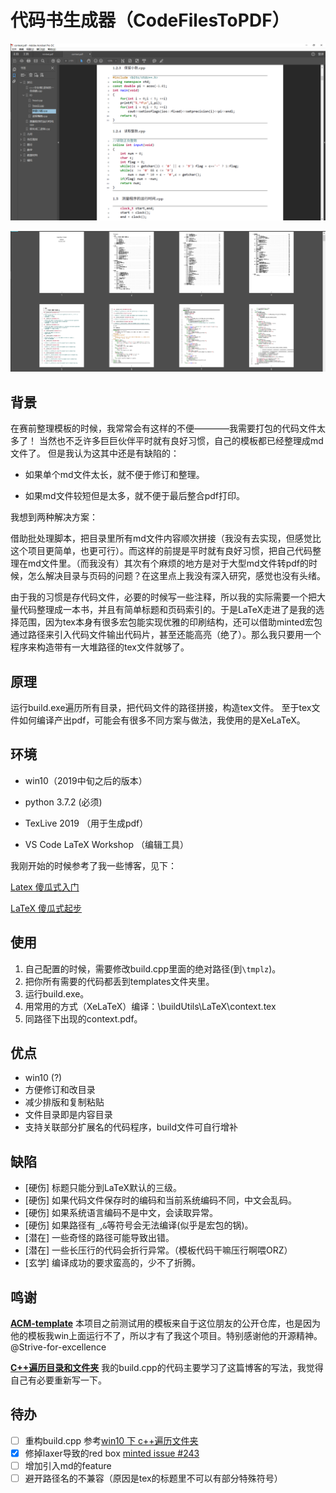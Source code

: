 # 代码书生成器（CodeFilesToPDF）

![onepage](readme.img/onepage.png)

![pages](readme.img/pages.png)

## 背景

在赛前整理模板的时候，我常常会有这样的不便————我需要打包的代码文件太多了！
当然也不乏许多巨巨伙伴平时就有良好习惯，自己的模板都已经整理成md文件了。
但是我认为这其中还是有缺陷的：

- 如果单个md文件太长，就不便于修订和整理。

- 如果md文件较短但是太多，就不便于最后整合pdf打印。

我想到两种解决方案：

借助批处理脚本，把目录里所有md文件内容顺次拼接（我没有去实现，但感觉比这个项目更简单，也更可行）。而这样的前提是平时就有良好习惯，把自己代码整理在md文件里。（而我没有）其次有个麻烦的地方是对于大型md文件转pdf的时候，怎么解决目录与页码的问题？在这里点上我没有深入研究，感觉也没有头绪。
  
由于我的习惯是存代码文件，必要的时候写一些注释，所以我的实际需要一个把大量代码整理成一本书，并且有简单标题和页码索引的。于是LaTeX走进了是我的选择范围，因为tex本身有很多宏包能实现优雅的印刷结构，还可以借助minted宏包通过路径来引入代码文件输出代码片，甚至还能高亮（绝了）。那么我只要用一个程序来构造带有一大堆路径的tex文件就够了。

## 原理

运行build.exe遍历所有目录，把代码文件的路径拼接，构造tex文件。
至于tex文件如何编译产出pdf，可能会有很多不同方案与做法，我使用的是XeLaTeX。

## 环境

- win10（2019中旬之后的版本）

- python 3.7.2 (必须)

- TexLive 2019 （用于生成pdf）

- VS Code LaTeX Workshop （编辑工具）

我刚开始的时候参考了我一些博客，见下：

[Latex 傻瓜式入门](https://www.cnblogs.com/tieway59/p/11123628.html)

[LaTeX 傻瓜式起步](https://www.cnblogs.com/tieway59/p/11125628.html)

## 使用

1. 自己配置的时候，需要修改build.cpp里面的绝对路径(到`\tmplz`)。
2. 把你所有需要的代码都丢到templates文件夹里。
3. 运行build.exe。
4. 用常用的方式（XeLaTeX）编译：\buildUtils\LaTeX\context.tex
5. 同路径下出现的context.pdf。

## 优点

- win10 (?)
- 方便修订和改目录
- 减少排版和复制粘贴
- 文件目录即是内容目录
- 支持关联部分扩展名的代码程序，build文件可自行增补

## 缺陷

- [硬伤] 标题只能分到LaTeX默认的三级。
- [硬伤] 如果代码文件保存时的编码和当前系统编码不同，中文会乱码。
- [硬伤] 如果系统语言编码不是中文，会读取异常。
- [硬伤] 如果路径有`_`,`&`等符号会无法编译(似乎是宏包的锅)。 
- [潜在] 一些奇怪的路径可能导致出错。
- [潜在] 一些长压行的代码会折行异常。（模板代码干嘛压行啊喂ORZ）
- [玄学] 编译成功的要求蛮高的，少不了折腾。

## 鸣谢

[**ACM-template**](https://github.com/Strive-for-excellence/ACM-template) 本项目之前测试用的模板来自于这位朋友的公开仓库，也是因为他的模板我win上面运行不了，所以才有了我这个项目。特别感谢他的开源精神。@Strive-for-excellence

[**C++遍历目录和文件夹**](https://www.cnblogs.com/tinaluo/p/6824674.html) 我的build.cpp的代码主要学习了这篇博客的写法，我觉得自己有必要重新写一下。

## 待办

- [ ] 重构build.cpp 参考[win10 下 c++遍历文件夹](https://blog.csdn.net/ming5945/article/details/78594864)
- [x] 修掉laxer导致的red box [minted
 issue #243](https://github.com/gpoore/minted/issues/243)
- [ ] 增加引入md的feature
- [ ] 避开路径名的不兼容（原因是tex的标题里不可以有部分特殊符号）

